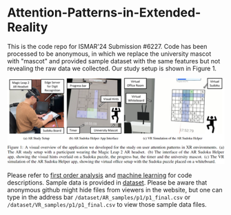 # Attention-Patterns-in-Extended-Reality
This is the code repo for ISMAR'24 Submission #6227. Code has been processed to be anonymous, in which we replace the university mascot with "mascot" and provided sample dataset with the same features but not revealing the raw data we collected. Our study setup is shown in Figure 1.

![Figure 1](setup.png)


Please refer to [first order analysis](gaze_data_analysis/README.md) and [machine learning](mvts_transformer/README_Sudoku.md) for code descriptions. Sample data is provided in [dataset](dataset). Please be aware that anonymous github might hide files from viewers in the website, but one can type in the address bar `/dataset/AR_samples/p1/p1_final.csv` or  `/dataset/VR_samples/p1/p1_final.csv` to view those sample data files.